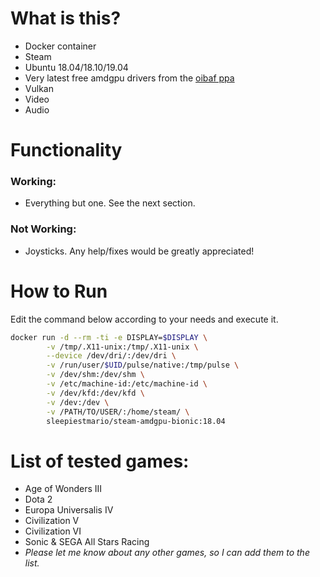 # What is this?
* Docker container
* Steam
* Ubuntu 18.04/18.10/19.04
* Very latest free amdgpu drivers from the [oibaf ppa](https://launchpad.net/~oibaf/+archive/ubuntu/graphics-drivers)
* Vulkan
* Video
* Audio

# Functionality

### Working:
* Everything but one. See the next section.

### Not Working:
* Joysticks. Any help/fixes would be greatly appreciated!  

# How to Run 
Edit the command below according to your needs and execute it. 
```sh
docker run -d --rm -ti -e DISPLAY=$DISPLAY \
        -v /tmp/.X11-unix:/tmp/.X11-unix \
        --device /dev/dri/:/dev/dri \
        -v /run/user/$UID/pulse/native:/tmp/pulse \
        -v /dev/shm:/dev/shm \
        -v /etc/machine-id:/etc/machine-id \
        -v /dev/kfd:/dev/kfd \
        -v /dev:/dev \
        -v /PATH/TO/USER/:/home/steam/ \
        sleepiestmario/steam-amdgpu-bionic:18.04
```

# List of tested games:
* Age of Wonders III
* Dota 2
* Europa Universalis IV
* Civilization V
* Civilization VI
* Sonic & SEGA All Stars Racing
* _Please let me know about any other games, so I can add them to the list._
